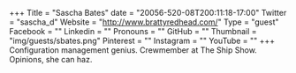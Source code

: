 +++
Title = "Sascha Bates"
date = "20056-520-08T200:11:18-17:00"
Twitter = "sascha_d"
Website = "http://www.brattyredhead.com/"
Type = "guest"
Facebook = ""
Linkedin = ""
Pronouns = ""
GitHub = ""
Thumbnail = "img/guests/sbates.png"
Pinterest = ""
Instagram = ""
YouTube = ""
+++
Configuration management genius. Crewmember at The Ship Show. Opinions, she can haz.
